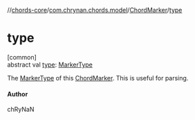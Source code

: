 //[chords-core](../../../index.md)/[com.chrynan.chords.model](../index.md)/[ChordMarker](index.md)/[type](type.md)

# type

[common]\
abstract val [type](type.md): [MarkerType](../-marker-type/index.md)

The [MarkerType](../-marker-type/index.md) of this [ChordMarker](index.md). This is useful for parsing.

#### Author

chRyNaN
